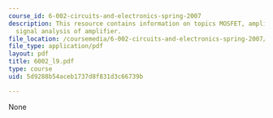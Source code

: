 ```yaml
---
course_id: 6-002-circuits-and-electronics-spring-2007
description: This resource contains information on topics MOSFET, amplifier and large
  signal analysis of amplifier.
file_location: /coursemedia/6-002-circuits-and-electronics-spring-2007/5d9288b54aceb1737d8f831d3c66739b_6002_l9.pdf
file_type: application/pdf
layout: pdf
title: 6002_l9.pdf
type: course
uid: 5d9288b54aceb1737d8f831d3c66739b

---
```

None